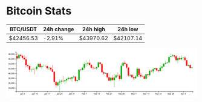 # Bitcoin Stats

BTC/USDT|24h change|24h high|24h low|
|---|---|---|---|
|$42456.53|-2.91%|$43970.62|$42107.14|

<img src="./chart.svg">
